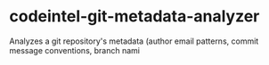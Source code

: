 # codeintel-git-metadata-analyzer
Analyzes a git repository's metadata (author email patterns, commit message conventions, branch nami
